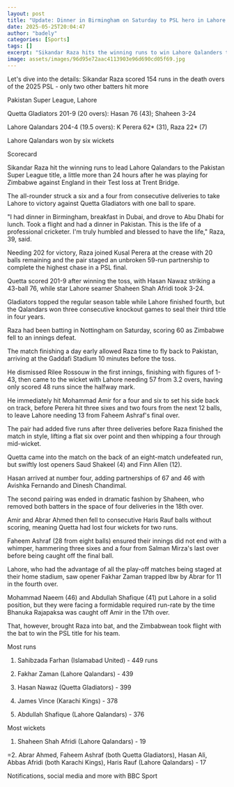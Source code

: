 ```yaml
---
layout: post
title: "Update: Dinner in Birmingham on Saturday to PSL hero in Lahore on Sunday"
date: 2025-05-25T20:04:47
author: "badely"
categories: [Sports]
tags: []
excerpt: "Sikandar Raza hits the winning runs to win Lahore Qalanders the Pakistan Super League."
image: assets/images/96d95e72aac4113903e96d690cd05f69.jpg
---
```


Let's dive into the details: Sikandar Raza scored 154 runs in the death overs of the 2025 PSL - only two other batters hit more

Pakistan Super League, Lahore

Quetta Gladiators 201-9 (20 overs): Hasan 76 (43); Shaheen 3-24

Lahore Qalandars 204-4 (19.5 overs): K Perera 62* (31), Raza 22* (7)

Lahore Qalandars won by six wickets

Scorecard

Sikandar Raza hit the winning runs to lead Lahore Qalandars to the Pakistan Super League title, a little more than 24 hours after he was playing for Zimbabwe against England in their Test loss at Trent Bridge.

The all-rounder struck a six and a four from consecutive deliveries to take Lahore to victory against Quetta Gladiators with one ball to spare.

"I had dinner in Birmingham, breakfast in Dubai, and drove to Abu Dhabi for lunch. Took a flight and had a dinner in Pakistan. This is the life of a professional cricketer. I'm truly humbled and blessed to have the life," Raza, 39, said.

Needing 202 for victory, Raza joined Kusal Perera at the crease with 20 balls remaining and the pair staged an unbroken 59-run partnership to complete the highest chase in a PSL final.

Quetta scored 201-9 after winning the toss, with Hasan Nawaz striking a 43-ball 76, while star Lahore seamer Shaheen Shah Afridi took 3-24.

Gladiators topped the regular season table while Lahore finished fourth, but the Qalandars won three consecutive knockout games to seal their third title in four years.

Raza had been batting in Nottingham on Saturday, scoring 60 as Zimbabwe fell to an innings defeat.

The match finishing a day early allowed Raza time to fly back to Pakistan, arriving at the Gaddafi Stadium 10 minutes before the toss.

He dismissed Rilee Rossouw in the first innings, finishing with figures of 1-43, then came to the wicket with Lahore needing 57 from 3.2 overs, having only scored 48 runs since the halfway mark.

He immediately hit Mohammad Amir for a four and six to set his side back on track, before Perera hit three sixes and two fours from the next 12 balls, to leave Lahore needing 13 from Faheem Ashraf's final over.

The pair had added five runs after three deliveries before Raza finished the match in style, lifting a flat six over point and then whipping a four through mid-wicket.

Quetta came into the match on the back of an eight-match undefeated run, but swiftly lost openers Saud Shakeel (4) and Finn Allen (12).

Hasan arrived at number four, adding partnerships of 67 and 46 with Avishka Fernando and Dinesh Chandimal.

The second pairing was ended in dramatic fashion by Shaheen, who removed both batters in the space of four deliveries in the 18th over.

Amir and Abrar Ahmed then fell to consecutive Haris Rauf balls without scoring, meaning Quetta had lost four wickets for two runs.

Faheem Ashraf (28 from eight balls) ensured their innings did not end with a whimper, hammering three sixes and a four from Salman Mirza's last over before being caught off the final ball.

Lahore, who had the advantage of all the play-off matches being staged at their home stadium, saw opener Fakhar Zaman trapped lbw by Abrar for 11 in the fourth over.

Mohammad Naeem (46) and Abdullah Shafique (41) put Lahore in a solid position, but they were facing a formidable required run-rate by the time Bhanuka Rajapaksa was caught off Amir in the 17th over.

That, however, brought Raza into bat, and the Zimbabwean took flight with the bat to win the PSL title for his team.

Most runs

1. Sahibzada Farhan (Islamabad United) - 449 runs

2. Fakhar Zaman (Lahore Qalandars) - 439

3. Hasan Nawaz (Quetta Gladiators) - 399

4. James Vince (Karachi Kings) - 378

5. Abdullah Shafique (Lahore Qalandars) - 376

Most wickets

1. Shaheen Shah Afridi (Lahore Qalandars) - 19

=2. Abrar Ahmed, Faheem Ashraf (both Quetta Gladiators), Hasan Ali, Abbas Afridi (both Karachi Kings), Haris Rauf (Lahore Qalandars) - 17

Notifications, social media and more with BBC Sport


